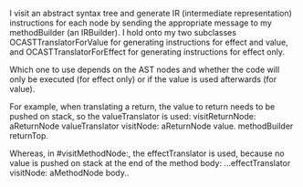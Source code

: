 I visit an abstract syntax tree and generate IR (intermediate representation) instructions for each node by sending the appropriate message to my methodBuilder (an IRBuilder).  I hold onto my two subclasses OCASTTranslatorForValue for generating instructions for effect and value, andOCASTTranslatorForEffect for generating instructions for effect only.Which one to use depends on the AST nodes and whether the code will only be executed (for effect only) or if the value is used afterwards (for value).For example, when translating a return, the value to return needs to be pushed on stack, so the valueTranslator is used:visitReturnNode: aReturnNode 	valueTranslator visitNode: aReturnNode value.	methodBuilder returnTop.	Whereas, in #visitMethodNode:,  the effectTranslator is used, because no value is pushed on stack at the end of the method body:...effectTranslator visitNode: aMethodNode body..